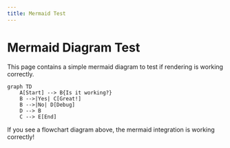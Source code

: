 ```yaml
---
title: Mermaid Test
---
```


# Mermaid Diagram Test

This page contains a simple mermaid diagram to test if rendering is working correctly.

```mermaid
graph TD
    A[Start] --> B{Is it working?}
    B -->|Yes| C[Great!]
    B -->|No| D[Debug]
    D --> B
    C --> E[End]
```

If you see a flowchart diagram above, the mermaid integration is working correctly! 